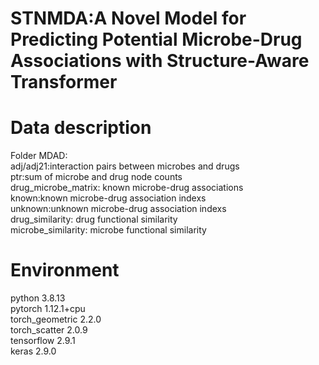 # STNMDA:A Novel Model for Predicting Potential Microbe-Drug Associations with Structure-Aware Transformer
# Data description
Folder MDAD:<br>
adj/adj21:interaction pairs between microbes and drugs <br>
ptr:sum of microbe and drug node counts<br>
drug_microbe_matrix: known microbe-drug associations<br>
known:known microbe-drug association indexs<br>
unknown:unknown microbe-drug association indexs<br>
drug_similarity: drug functional similarity<br>
microbe_similarity: microbe functional similarity<br>
# Environment
python 3.8.13<br>
pytorch 1.12.1+cpu<br>
torch_geometric 2.2.0<br>
torch_scatter 2.0.9<br>
tensorflow 2.9.1<br>
keras 2.9.0<br>
